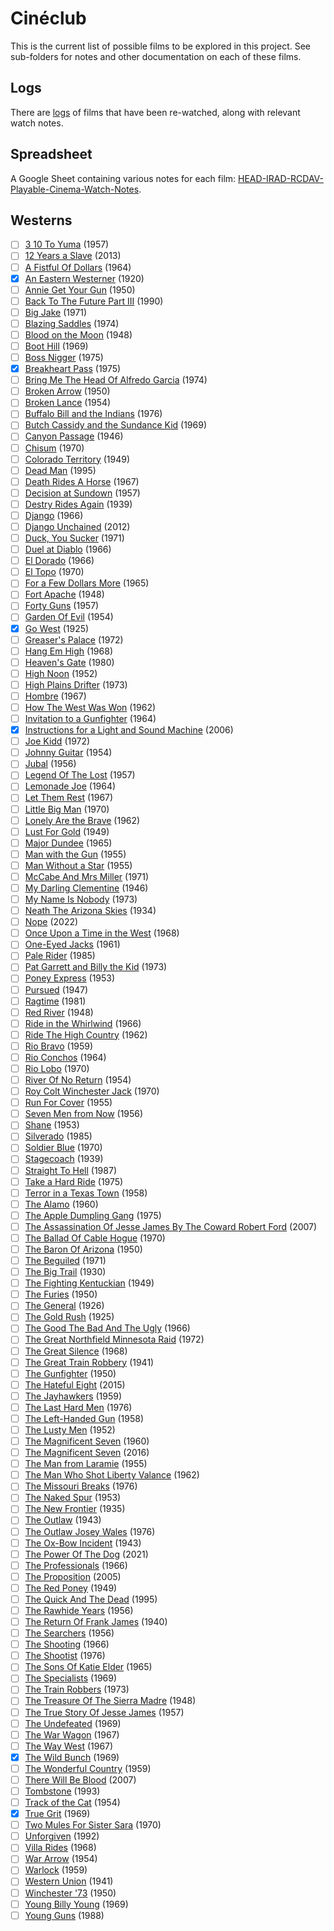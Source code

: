 # Cinéclub
This is the current list of possible films to be explored in this project. See sub-folders for notes and other documentation on each of these films.

## Logs
There are [logs](logs/) of films that have been re-watched, along with relevant watch notes.

## Spreadsheet
A Google Sheet containing various notes for each film: [HEAD-IRAD-RCDAV-Playable-Cinema-Watch-Notes](https://docs.google.com/spreadsheets/d/1MuC1bYNAfFrPAPa93R7w_8goGTN33EPHiK0ESyprPzQ/edit?usp=sharing).

## Westerns
- [ ] [3 10 To Yuma](https://www.themoviedb.org/movie/5176) (1957)
- [ ] [12 Years a Slave](https://www.themoviedb.org/movie/76203) (2013)
- [ ] [A Fistful Of Dollars](https://www.themoviedb.org/movie/391) (1964)
- [x] [An Eastern Westerner](https://www.themoviedb.org/movie/40575-an-eastern-westerner) (1920)
- [ ] [Annie Get Your Gun](https://www.themoviedb.org/movie/569535) (1950)
- [ ] [Back To The Future Part III](https://www.themoviedb.org/movie/196) (1990)
- [ ] [Big Jake](https://www.themoviedb.org/movie/21717) (1971)
- [ ] [Blazing Saddles](https://www.themoviedb.org/movie/11072) (1974)
- [ ] [Blood on the Moon](https://www.themoviedb.org/movie/29966) (1948)
- [ ] [Boot Hill](https://www.themoviedb.org/movie/12529) (1969)
- [ ] [Boss Nigger](https://www.themoviedb.org/movie/26905) (1975)
- [x] [Breakheart Pass](https://www.themoviedb.org/movie/8043) (1975)
- [ ] [Bring Me The Head Of Alfredo Garcia](https://www.themoviedb.org/movie/11942) (1974)
- [ ] [Broken Arrow](https://www.themoviedb.org/movie/9208) (1950)
- [ ] [Broken Lance](https://www.themoviedb.org/movie/42328) (1954)
- [ ] [Buffalo Bill and the Indians](https://www.themoviedb.org/movie/42233) (1976)
- [ ] [Butch Cassidy and the Sundance Kid](https://www.themoviedb.org/movie/642) (1969)
- [ ] [Canyon Passage](https://www.themoviedb.org/movie/37309) (1946)
- [ ] [Chisum](https://www.themoviedb.org/movie/38765) (1970)
- [ ] [Colorado Territory](https://www.themoviedb.org/movie/28484) (1949)
- [ ] [Dead Man](https://www.themoviedb.org/movie/922) (1995)
- [ ] [Death Rides A Horse](https://www.themoviedb.org/movie/49397) (1967)
- [ ] [Decision at Sundown](https://www.themoviedb.org/movie/39557) (1957)
- [ ] [Destry Rides Again](https://www.themoviedb.org/movie/43828) (1939)
- [ ] [Django](https://www.themoviedb.org/movie/10772) (1966)
- [ ] [Django Unchained](https://www.themoviedb.org/movie/68718) (2012)
- [ ] [Duck, You Sucker](https://www.themoviedb.org/movie/336) (1971)
- [ ] [Duel at Diablo](https://www.themoviedb.org/movie/1403) (1966)
- [ ] [El Dorado](https://www.themoviedb.org/movie/6644) (1966)
- [ ] [El Topo](https://www.themoviedb.org/movie/13041) (1970)
- [ ] [For a Few Dollars More](https://www.themoviedb.org/movie/938) (1965)
- [ ] [Fort Apache](https://www.themoviedb.org/movie/37347) (1948)
- [ ] [Forty Guns](https://www.themoviedb.org/movie/14837) (1957)
- [ ] [Garden Of Evil](https://www.themoviedb.org/movie/36191) (1954)
- [x] [Go West](https://www.themoviedb.org/movie/22575) (1925)
- [ ] [Greaser's Palace](https://www.themoviedb.org/movie/90715) (1972)
- [ ] [Hang Em High](https://www.themoviedb.org/movie/4929) (1968)
- [ ] [Heaven's Gate](https://www.themoviedb.org/movie/10935) (1980)
- [ ] [High Noon](https://www.themoviedb.org/movie/288) (1952)
- [ ] [High Plains Drifter](https://www.themoviedb.org/movie/11901) (1973)
- [ ] [Hombre](https://www.themoviedb.org/movie/27945) (1967)
- [ ] [How The West Was Won](https://www.themoviedb.org/movie/11897) (1962)
- [ ] [Invitation to a Gunfighter](https://www.themoviedb.org/movie/55150) (1964)
- [x] [Instructions for a Light and Sound Machine](https://www.themoviedb.org/movie/172673) (2006)
- [ ] [Joe Kidd](https://www.themoviedb.org/movie/14881) (1972)
- [ ] [Johnny Guitar](https://www.themoviedb.org/movie/26596) (1954)
- [ ] [Jubal](https://www.themoviedb.org/movie/43260) (1956)
- [ ] [Legend Of The Lost](https://www.themoviedb.org/movie/25848) (1957)
- [ ] [Lemonade Joe](https://www.themoviedb.org/movie/20629) (1964)
- [ ] [Let Them Rest](https://www.themoviedb.org/movie/122787) (1967)
- [ ] [Little Big Man](https://www.themoviedb.org/movie/11040) (1970)
- [ ] [Lonely Are the Brave](https://www.themoviedb.org/movie/43002) (1962)
- [ ] [Lust For Gold](https://www.themoviedb.org/movie/94139) (1949)
- [ ] [Major Dundee](https://www.themoviedb.org/movie/29715) (1965)
- [ ] [Man with the Gun](https://www.themoviedb.org/movie/682) (1955)
- [ ] [Man Without a Star](https://www.themoviedb.org/movie/43319) (1955)
- [ ] [McCabe And Mrs Miller](https://www.themoviedb.org/movie/29005) (1971)
- [ ] [My Darling Clementine](https://www.themoviedb.org/movie/3088) (1946)
- [ ] [My Name Is Nobody](https://www.themoviedb.org/movie/9474) (1973)
- [ ] [Neath The Arizona Skies](https://www.themoviedb.org/movie/53830) (1934)
- [ ] [Nope](https://www.themoviedb.org/movie/762504) (2022)
- [ ] [Once Upon a Time in the West](https://www.themoviedb.org/movie/335) (1968)
- [ ] [One-Eyed Jacks](https://www.themoviedb.org/movie/18647) (1961)
- [ ] [Pale Rider](https://www.themoviedb.org/movie/8879) (1985)
- [ ] [Pat Garrett and Billy the Kid](https://www.themoviedb.org/movie/11577) (1973)
- [ ] [Poney Express](https://www.themoviedb.org/movie/43351) (1953)
- [ ] [Pursued](https://www.themoviedb.org/movie/26761) (1947)
- [ ] [Ragtime](https://www.themoviedb.org/movie/25566) (1981)
- [ ] [Red River](https://www.themoviedb.org/movie/3089) (1948)
- [ ] [Ride in the Whirlwind](https://www.themoviedb.org/movie/60555) (1966)
- [ ] [Ride The High Country](https://www.themoviedb.org/movie/36206) (1962)
- [ ] [Rio Bravo](https://www.themoviedb.org/movie/835767) (1959)
- [ ] [Rio Conchos](https://www.themoviedb.org/movie/32560) (1964)
- [ ] [Rio Lobo](https://www.themoviedb.org/movie/26593) (1970)
- [ ] [River Of No Return](https://www.themoviedb.org/movie/1936) (1954)
- [ ] [Roy Colt Winchester Jack](https://www.themoviedb.org/movie/92788) (1970)
- [ ] [Run For Cover](https://www.themoviedb.org/movie/85639) (1955)
- [ ] [Seven Men from Now](https://www.themoviedb.org/movie/26502) (1956)
- [ ] [Shane](https://www.themoviedb.org/movie/3110) (1953)
- [ ] [Silverado](https://www.themoviedb.org/movie/11509) (1985)
- [ ] [Soldier Blue](https://www.themoviedb.org/movie/14384) (1970)
- [ ] [Stagecoach](https://www.themoviedb.org/movie/995) (1939)
- [ ] [Straight To Hell](https://www.themoviedb.org/movie/9698) (1987)
- [ ] [Take a Hard Ride](https://www.themoviedb.org/movie/44697) (1975)
- [ ] [Terror in a Texas Town](https://www.themoviedb.org/movie/46681) (1958)
- [ ] [The Alamo](https://www.themoviedb.org/movie/11209) (1960)
- [ ] [The Apple Dumpling Gang](https://www.themoviedb.org/movie/18660) (1975)
- [ ] [The Assassination Of Jesse James By The Coward Robert Ford](https://www.themoviedb.org/movie/4512) (2007)
- [ ] [The Ballad Of Cable Hogue](https://www.themoviedb.org/movie/23330) (1970)
- [ ] [The Baron Of Arizona](https://www.themoviedb.org/movie/37329) (1950)
- [ ] [The Beguiled](https://www.themoviedb.org/movie/399019) (1971)
- [ ] [The Big Trail](https://www.themoviedb.org/movie/42640) (1930)
- [ ] [The Fighting Kentuckian](https://www.themoviedb.org/movie/15266) (1949)
- [ ] [The Furies](https://www.themoviedb.org/movie/528091) (1950)
- [ ] [The General](https://www.themoviedb.org/movie/961) (1926)
- [ ] [The Gold Rush](https://www.themoviedb.org/movie/962) (1925)
- [ ] [The Good The Bad And The Ugly](https://www.themoviedb.org/movie/429) (1966)
- [ ] [The Great Northfield Minnesota Raid](https://www.themoviedb.org/movie/27349) (1972)
- [ ] [The Great Silence](https://www.themoviedb.org/movie/9028) (1968)
- [ ] [The Great Train Robbery](https://www.themoviedb.org/movie/5698) (1941)
- [ ] [The Gunfighter](https://www.themoviedb.org/movie/17409) (1950)
- [ ] [The Hateful Eight](https://www.themoviedb.org/movie/273248) (2015)
- [ ] [The Jayhawkers](https://www.themoviedb.org/movie/6587) (1959)
- [ ] [The Last Hard Men](https://www.themoviedb.org/movie/38450) (1976)
- [ ] [The Left-Handed Gun](https://www.themoviedb.org/movie/42402) (1958)
- [ ] [The Lusty Men](https://www.themoviedb.org/movie/43370) (1952)
- [ ] [The Magnificent Seven](https://www.themoviedb.org/movie/966) (1960)
- [ ] [The Magnificent Seven](https://www.themoviedb.org/movie/333484) (2016)
- [ ] [The Man from Laramie](https://www.themoviedb.org/movie/18264) (1955)
- [ ] [The Man Who Shot Liberty Valance](https://www.themoviedb.org/movie/11697) (1962)
- [ ] [The Missouri Breaks](https://www.themoviedb.org/movie/42252) (1976)
- [ ] [The Naked Spur](https://www.themoviedb.org/movie/20442) (1953)
- [ ] [The New Frontier](https://www.themoviedb.org/movie/791115) (1935)
- [ ] [The Outlaw](https://www.themoviedb.org/movie/22613) (1943)
- [ ] [The Outlaw Josey Wales](https://www.themoviedb.org/movie/10747) (1976)
- [ ] [The Ox-Bow Incident](https://www.themoviedb.org/movie/980) (1943)
- [ ] [The Power Of The Dog](https://www.themoviedb.org/movie/600583) (2021)
- [ ] [The Professionals](https://www.themoviedb.org/movie/22383) (1966)
- [ ] [The Proposition](https://www.themoviedb.org/movie/16608) (2005)
- [ ] [The Red Poney](https://www.themoviedb.org/movie/23395) (1949)
- [ ] [The Quick And The Dead](https://www.themoviedb.org/movie/12106) (1995)
- [ ] [The Rawhide Years](https://www.themoviedb.org/movie/140849) (1956)
- [ ] [The Return Of Frank James](https://www.themoviedb.org/movie/43821) (1940)
- [ ] [The Searchers](https://www.themoviedb.org/movie/3114) (1956)
- [ ] [The Shooting](https://www.themoviedb.org/movie/42701) (1966)
- [ ] [The Shootist](https://www.themoviedb.org/movie/12584) (1976)
- [ ] [The Sons Of Katie Elder](https://www.themoviedb.org/movie/16211) (1965)
- [ ] [The Specialists](https://www.themoviedb.org/movie/1013042) (1969)
- [ ] [The Train Robbers](https://www.themoviedb.org/movie/40682) (1973)
- [ ] [The Treasure Of The Sierra Madre](https://www.themoviedb.org/movie/3090) (1948)
- [ ] [The True Story Of Jesse James](https://www.themoviedb.org/movie/83354) (1957)
- [ ] [The Undefeated](https://www.themoviedb.org/movie/18972) (1969)
- [ ] [The War Wagon](https://www.themoviedb.org/movie/27277) (1967)
- [ ] [The Way West](https://www.themoviedb.org/movie/42703) (1967)
- [x] [The Wild Bunch](https://www.themoviedb.org/movie/576) (1969)
- [ ] [The Wonderful Country](https://www.themoviedb.org/movie/6610) (1959)
- [ ] [There Will Be Blood](https://www.themoviedb.org/movie/7345) (2007)
- [ ] [Tombstone](https://www.themoviedb.org/movie/11969) (1993)
- [ ] [Track of the Cat](https://www.themoviedb.org/movie/86608) (1954)
- [x] [True Grit](https://www.themoviedb.org/movie/44264) (1969)
- [ ] [Two Mules For Sister Sara](https://www.themoviedb.org/movie/11916) (1970)
- [ ] [Unforgiven](https://www.themoviedb.org/movie/33) (1992)
- [ ] [Villa Rides](https://www.themoviedb.org/movie/48564) (1968)
- [ ] [War Arrow](https://www.themoviedb.org/movie/79224) (1954)
- [ ] [Warlock](https://www.themoviedb.org/movie/11342) (1959)
- [ ] [Western Union](https://www.themoviedb.org/movie/43804) (1941)
- [ ] [Winchester '73](https://www.themoviedb.org/movie/14551) (1950)
- [ ] [Young Billy Young](https://www.themoviedb.org/movie/39295) (1969)
- [ ] [Young Guns](https://www.themoviedb.org/movie/11967) (1988)